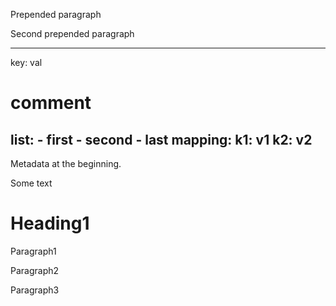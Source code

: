 Prepended paragraph

Second prepended paragraph

---
key: val
# comment
list:
    - first
    - second
    - last
mapping:
    k1: v1
    k2: v2
---

Metadata at the beginning.

Some text

# Heading1

Paragraph1

Paragraph2

Paragraph3
